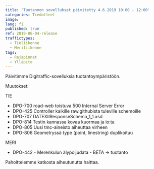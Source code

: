 ```yaml
---
title: 'Tuotannon sovellukset päivitetty 4.6.2019 10:00 - 12:00'
categories: Tiedotteet
image: 
lang: fi
published: true
ref: 2019-06-04-release
traffictypes:
  - Tieliikenne
  - Meriliikenne
tags:
  - Rajapinnat
  - Ylläpito
---
```


Päivitimme Digitraffic-sovelluksia tuotantoympäristöön.

Muutokset:

TIE

- DPO-700 road-web toistuva 500 Internal Server Error
- DPO-425 Controller kaikille raw.githubista tuleville schemoille 
- DPO-707 DATEXIIResponseSchema_1_1.xsd
- DPO-814 Testin kannassa kovaa kuormaa ja io:ta
- DPO-805 Uusi tmc-aineisto aiheuttaa virheen
- DPO-806 Geometryssä type (point, linestring) duplikoituu


MERI

- DPO-442 - Merenkulun älypoijudata - BETA -> tuotanto 


Pahoittelemme katkosta aiheutunutta haittaa.
